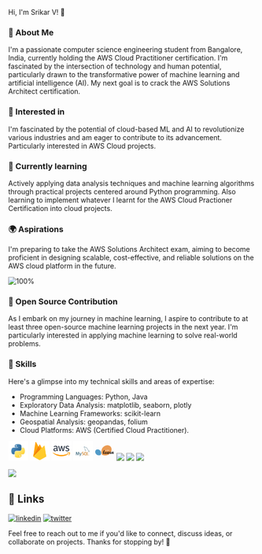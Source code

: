 
Hi, I'm Srikar V! 👋


### 🚀 About Me
I'm a passionate computer science engineering student from Bangalore, India, currently holding the AWS Cloud Practitioner certification. I'm fascinated by the intersection of technology and human potential, particularly drawn to the transformative power of machine learning and artificial intelligence (AI). My next goal is to crack the AWS Solutions Architect certification.


### 👀 Interested in
I'm fascinated by the potential of cloud-based ML and AI to revolutionize various industries and am eager to contribute to its advancement. Particularly interested in AWS Cloud projects.

### 🌱 Currently learning
Actively applying data analysis techniques and machine learning algorithms through practical projects centered around Python programming. Also learning to implement whatever I learnt for the AWS Cloud Practioner Certification into cloud projects.

### 🌍 Aspirations
I'm preparing to take the AWS Solutions Architect exam, aiming to become proficient in designing scalable, cost-effective, and reliable solutions on the AWS cloud platform in the future.

![100%](https://progress-bar.dev/100/?scale=&title=&width=1000&color=green&suffix=%)

### 🧩 Open Source Contribution
As I embark on my journey in machine learning, I aspire to contribute to at least three open-source machine learning projects in the next year. I'm particularly interested in applying machine learning to solve real-world problems.

### 🤖 Skills
Here's a glimpse into my technical skills and areas of expertise:

* Programming Languages: Python, Java
* Exploratory Data Analysis: matplotlib, seaborn, plotly
* Machine Learning Frameworks: scikit-learn
* Geospatial Analysis: geopandas, folium
* Cloud Platforms: AWS (Certified Cloud Practitioner).

<code><img height="40" src="https://raw.githubusercontent.com/github/explore/80688e429a7d4ef2fca1e82350fe8e3517d3494d/topics/python/python.png"></code>
<code><img height="40" src="https://raw.githubusercontent.com/github/explore/80688e429a7d4ef2fca1e82350fe8e3517d3494d/topics/firebase/firebase.png"></code>
<code><img height="40" src="https://raw.githubusercontent.com/github/explore/80688e429a7d4ef2fca1e82350fe8e3517d3494d/topics/aws/aws.png"></code>
<code><img height="40" src="https://raw.githubusercontent.com/github/explore/80688e429a7d4ef2fca1e82350fe8e3517d3494d/topics/mysql/mysql.png"></code>
<img height="40" src="https://raw.githubusercontent.com/github/explore/80688e429a7d4ef2fca1e82350fe8e3517d3494d/topics/scikit-learn/scikit-learn.png">
<img height="40" src="https://seaborn.pydata.org/_static/logo-wide-lightbg.svg">
<img height="40" src="https://www.google.com/url?sa=i&url=https%3A%2F%2Fplotly.com%2F&psig=AOvVaw0wZKxnKQaBZdP9VetYDSgK&ust=1705418251711000&source=images&cd=vfe&opi=89978449&ved=0CBMQjRxqFwoTCMim7JzY34MDFQAAAAAdAAAAABAI">
<a href="https://github.com/Srikar-V675">
  <img src="https://github-readme-stats.vercel.app/api?username=Srikar-V675&show_icons=true&hide_border=true" />
</a>

<a href="https://github.com/Srikar-V675">
  <img src="https://github-readme-stats.vercel.app/api/top-langs/?username=Srikar-V675&layout=compact" />
</a>

## 🔗 Links
[![linkedin](https://img.shields.io/badge/linkedin-blue?style=for-the-badge&logo=linkedin&logoColor=white)](https://linkedin.com/in/srikar-v-401205269)
[![twitter](https://img.shields.io/badge/medium-white?style=for-the-badge&logo=medium&logoColor=black)](https://shinigami-srikar.medium.com)

Feel free to reach out to me if you'd like to connect, discuss ideas, or collaborate on projects. Thanks for stopping by! 🚀

